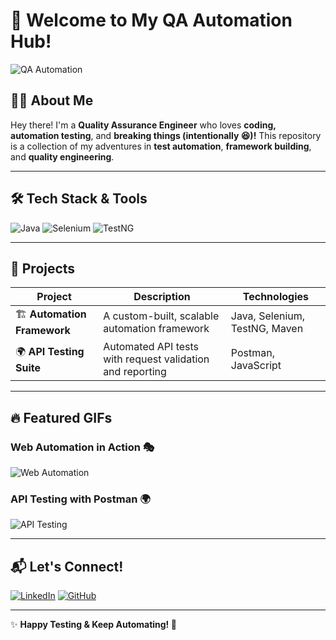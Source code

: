 # 🚀 Welcome to My QA Automation Hub!

![QA Automation](https://media.giphy.com/media/h408T6Y5GfmXBKW62l/giphy.gif)

## 👨‍💻 About Me

Hey there! I'm a **Quality Assurance Engineer** who loves **coding, automation testing**, and **breaking things (intentionally 😆)!** This repository is a collection of my adventures in **test automation**, **framework building**, and **quality engineering**. 

---

## 🛠️ Tech Stack & Tools

![Java](https://img.shields.io/badge/Java-ED8B00?style=for-the-badge&logo=java&logoColor=white)
![Selenium](https://img.shields.io/badge/Selenium-43B02A?style=for-the-badge&logo=selenium&logoColor=white)
![TestNG](https://img.shields.io/badge/TestNG-000000?style=for-the-badge&logo=testng&logoColor=white)

---

## 📂 Projects

| Project | Description | Technologies |
|---------|------------|--------------|
| 🏗 **Automation Framework** | A custom-built, scalable automation framework | Java, Selenium, TestNG, Maven |
| 🌍 **API Testing Suite** | Automated API tests with request validation and reporting | Postman, JavaScript |


---

## 🔥 Featured GIFs

### Web Automation in Action 🎭
![Web Automation](https://media.giphy.com/media/qgQUggAC3Pfv687qPC/giphy.gif)

### API Testing with Postman 🌍
![API Testing](https://media.giphy.com/media/Ll22OhMLAlVDb8UQWe/giphy.gif)

---



## 📬 Let's Connect!

[![LinkedIn](https://img.shields.io/badge/LinkedIn-0A66C2?style=for-the-badge&logo=linkedin&logoColor=white)](https://www.instagram.com/konstantinosgkelias/)
[![GitHub](https://img.shields.io/badge/GitHub-100000?style=for-the-badge&logo=github&logoColor=white)](https://github.com/kostasgelias)

---

✨ **Happy Testing & Keep Automating! 🚀**
